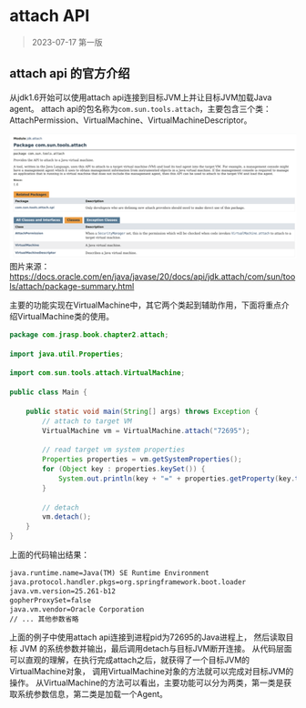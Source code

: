 # attach API

> 2023-07-17 第一版

## attach api 的官方介绍
从jdk1.6开始可以使用attach api连接到目标JVM上并让目标JVM加载Java agent。
attach api的包名称为`com.sun.tools.attach`，主要包含三个类：
AttachPermission、VirtualMachine、VirtualMachineDescriptor。

![attach api 官方文档](./images/attach-api.png)
图片来源：https://docs.oracle.com/en/java/javase/20/docs/api/jdk.attach/com/sun/tools/attach/package-summary.html

主要的功能实现在VirtualMachine中，其它两个类起到辅助作用，下面将重点介绍VirtualMachine类的使用。

```java
package com.jrasp.book.chapter2.attach;

import java.util.Properties;

import com.sun.tools.attach.VirtualMachine;

public class Main {

    public static void main(String[] args) throws Exception {
        // attach to target VM
        VirtualMachine vm = VirtualMachine.attach("72695");

        // read target vm system properties
        Properties properties = vm.getSystemProperties();
        for (Object key : properties.keySet()) {
            System.out.println(key + "=" + properties.getProperty(key.toString()));
        }

        // detach
        vm.detach();
    }
}
```

上面的代码输出结果：
```
java.runtime.name=Java(TM) SE Runtime Environment
java.protocol.handler.pkgs=org.springframework.boot.loader
java.vm.version=25.261-b12
gopherProxySet=false
java.vm.vendor=Oracle Corporation
// ... 其他参数省略
```

上面的例子中使用attach api连接到进程pid为72695的Java进程上，
然后读取目标 JVM 的系统参数并输出，最后调用detach与目标JVM断开连接。
从代码层面可以直观的理解，在执行完成attach之后，就获得了一个目标JVM的VirtualMachine对象，
调用VirtualMachine对象的方法就可以完成对目标JVM的操作。
从VirtualMachine的方法可以看出，主要功能可以分为两类，第一类是获取系统参数信息，第二类是加载一个Agent。